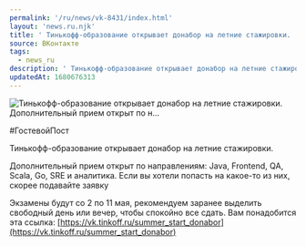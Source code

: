 ```yaml
---
permalink: '/ru/news/vk-8431/index.html'
layout: 'news.ru.njk'
title: ' Тинькофф-образование открывает донабор на летние стажировки.  Дополнительный прием открыт по н…'
source: ВКонтакте
tags:
  - news_ru
description: ' Тинькофф-образование открывает донабор на летние стажировки.  Дополнительный прием открыт по н…'
updatedAt: 1680676313
---
```

![ Тинькофф-образование открывает донабор на летние стажировки.  Дополнительный прием открыт по н…](https://sun1-54.userapi.com/impg/sSaYGh6j60g8YXVoEqvByyZCaK5mVxxjckuUbQ/toVIA69PBLo.jpg?size=1280x1280&quality=96&sign=69d65f3953d239971dc37781f25eaac3&c_uniq_tag=VNOXdkaroN3OvTcuEKt_3oNPkClS7GBbdiu1Yv3Lv_8&type=album)

#ГостевойПост

Тинькофф-образование открывает донабор на летние стажировки.

Дополнительный прием открыт по направлениям: Java, Frontend, QA, Scala, Go, SRE и аналитика. Если вы хотели попасть на какое-то из них, скорее подавайте заявку

Экзамены будут со 2 по 11 мая, рекомендуем заранее выделить свободный день или вечер, чтобы спокойно все сдать. Вам понадобится эта ссылка: [https://vk.tinkoff.ru/summer_start_donabor](https://vk.tinkoff.ru/summer_start_donabor)
